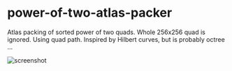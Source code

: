 # power-of-two-atlas-packer
Atlas packing of sorted power of two quads. Whole 256x256 quad is ignored. Using quad path. Inspired by Hilbert curves, but is probably octree ...

![screenshot](https://github.com/user-attachments/assets/73045bac-0019-4682-a01c-ce82bc26a967)
